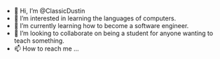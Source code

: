 - 👋 Hi, I’m @ClassicDustin
- 👀 I’m interested in learning the languages of computers.
- 🌱 I’m currently learning how to become a software engineer. 
- 💞️ I’m looking to collaborate on being a student for anyone wanting to teach something. 
- 📫 How to reach me ...

<!---
ClassicDustin/ClassicDustin is a ✨ special ✨ repository because its `README.md` (this file) appears on your GitHub profile.
You can click the Preview link to take a look at your changes.
--->
